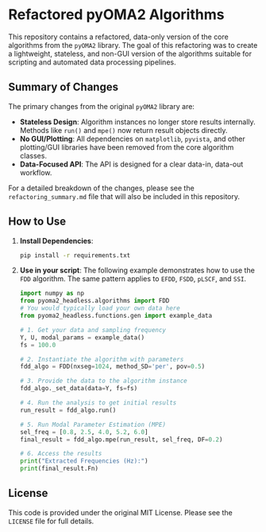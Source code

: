 # Refactored pyOMA2 Algorithms

This repository contains a refactored, data-only version of the core algorithms from the `pyOMA2` library. The goal of this refactoring was to create a lightweight, stateless, and non-GUI version of the algorithms suitable for scripting and automated data processing pipelines.

## Summary of Changes

The primary changes from the original `pyOMA2` library are:

-   **Stateless Design**: Algorithm instances no longer store results internally. Methods like `run()` and `mpe()` now return result objects directly.
-   **No GUI/Plotting**: All dependencies on `matplotlib`, `pyvista`, and other plotting/GUI libraries have been removed from the core algorithm classes.
-   **Data-Focused API**: The API is designed for a clear data-in, data-out workflow.

For a detailed breakdown of the changes, please see the `refactoring_summary.md` file that will also be included in this repository.

## How to Use

1.  **Install Dependencies**:
    ```bash
    pip install -r requirements.txt
    ```

2.  **Use in your script**:
    The following example demonstrates how to use the `FDD` algorithm. The same pattern applies to `EFDD`, `FSDD`, `pLSCF`, and `SSI`.

    ```python
    import numpy as np
    from pyoma2_headless.algorithms import FDD
    # You would typically load your own data here
    from pyoma2_headless.functions.gen import example_data

    # 1. Get your data and sampling frequency
    Y, U, modal_params = example_data()
    fs = 100.0

    # 2. Instantiate the algorithm with parameters
    fdd_algo = FDD(nxseg=1024, method_SD='per', pov=0.5)

    # 3. Provide the data to the algorithm instance
    fdd_algo._set_data(data=Y, fs=fs)

    # 4. Run the analysis to get initial results
    run_result = fdd_algo.run()

    # 5. Run Modal Parameter Estimation (MPE)
    sel_freq = [0.8, 2.5, 4.0, 5.2, 6.0]
    final_result = fdd_algo.mpe(run_result, sel_freq, DF=0.2)

    # 6. Access the results
    print("Extracted Frequencies (Hz):")
    print(final_result.Fn)
    ```

## License

This code is provided under the original MIT License. Please see the `LICENSE` file for full details.


